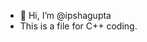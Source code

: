 - 👋 Hi, I’m @ipshagupta
- This is a file for C++ coding.

<!---
bluerock10/bluerock10 is a ✨ special ✨ repository because its `README.md` (this file) appears on your GitHub profile.
You can click the Preview link to take a look at your changes.
--->
